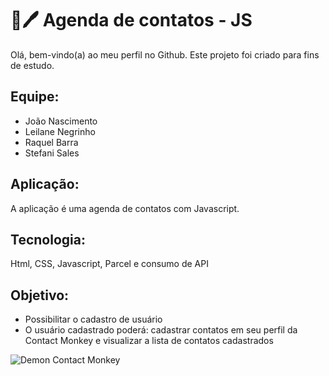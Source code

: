 # 📑🖊 Agenda de contatos - JS
Olá, bem-vindo(a) ao meu perfil no Github.
Este projeto foi criado para fins de estudo.

## Equipe:
- João Nascimento
- Leilane Negrinho
- Raquel Barra
- Stefani Sales

## Aplicação:
A aplicação é uma agenda de contatos com Javascript.

## Tecnologia:
Html, CSS, Javascript, Parcel e consumo de API

## Objetivo:
- Possibilitar o cadastro de usuário
- O usuário cadastrado poderá: cadastrar contatos em seu perfil da Contact Monkey e visualizar a lista de contatos cadastrados


![Demon Contact Monkey](https://user-images.githubusercontent.com/8225317/224436480-012faf72-b4e3-450e-866d-c832484443ae.gif)

